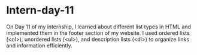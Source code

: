 # Intern-day-11
On Day 11 of my internship, I learned about different list types in HTML and implemented them in the footer section of my website. I used ordered lists (&lt;ol>), unordered lists (&lt;ul>), and description lists (&lt;dl>) to organize links and information efficiently. 
